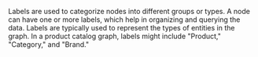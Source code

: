  Labels are used to categorize nodes into different groups or types. A node can have one or more labels, which help in organizing and querying the data. Labels are typically used to represent the types of entities in the graph. In a product catalog graph, labels might include "Product," "Category," and "Brand."